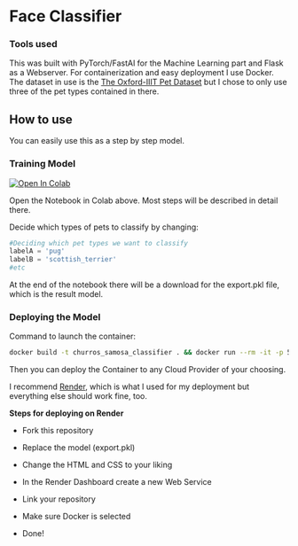 # Face Classifier

### Tools used

This was built with PyTorch/FastAI for the Machine Learning part and Flask as a Webserver. For containerization and easy deployment I use Docker. The dataset in use is the [The Oxford-IIIT Pet Dataset](https://www.robots.ox.ac.uk/~vgg/data/pets/) but I chose to only use three of the pet types contained in there.

## How to use

You can easily use this as a step by step model.

### Training Model

[![Open In Colab](https://colab.research.google.com/assets/colab-badge.svg)](https://colab.research.google.com/github/ZenoVka-Vestraq/FaceClassifier/blob/main/Train_a_Face_Recognition_Model.ipynb)

Open the Notebook in Colab above. Most steps will be described in detail there.

Decide which types of pets to classify by changing:

```python
#Deciding which pet types we want to classify
labelA = 'pug'
labelB = 'scottish_terrier'
#etc
```

At the end of the notebook there will be a download for the export.pkl file, which is the result model. 

### Deploying the Model

Command to launch the container:
```bash
docker build -t churros_samosa_classifier . && docker run --rm -it -p 5000:5000 churros_samosa_classifier
```

Then you can deploy the Container to any Cloud Provider of your choosing. 

I recommend [Render](https://render.com), which is what I used for my deployment but everything else should work fine, too. 



**Steps for deploying on Render**

- Fork this repository 

- Replace the model (export.pkl)

- Change the HTML and CSS to your liking

- In the Render Dashboard create a new Web Service

- Link your repository

- Make sure Docker is selected

- Done!
